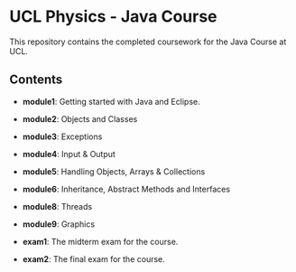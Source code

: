 # UCL Physics - Java Course
This repository contains the completed coursework for the Java Course at UCL. 

## Contents
- **module1**: Getting started with Java and Eclipse.

- **module2**: Objects and Classes

- **module3**: Exceptions

- **module4**: Input & Output
 
- **module5**: Handling Objects, Arrays & Collections

- **module6**: Inheritance, Abstract Methods and Interfaces

- **module8**: Threads

- **module9**: Graphics

- **exam1**: The midterm exam for the course.

- **exam2**: The final exam for the course.
